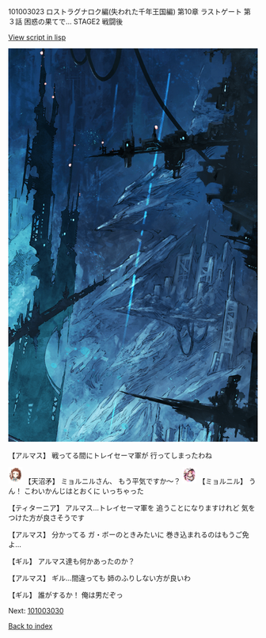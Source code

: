 101003023 ロストラグナロク編(失われた千年王国編) 第10章 ラストゲート 第３話 困惑の果てで… STAGE2 戦闘後

[View script in lisp](../scripts/101003023.txt)

![underground_world_1.png](../images/backgrounds/underground_world_1.png)

【アルマス】
戦ってる間にトレイセーマ軍が
行ってしまったわね

<img src="../images/units/3300411.png" alt="3300411.png" height="34"/>
【天沼矛】
ミョルニルさん、
もう平気ですか～？

<img src="../images/units/3200111.png" alt="3200111.png" height="34"/>
【ミョルニル】
うん！
こわいかんじはとおくに
いっちゃった

【ティターニア】
アルマス…トレイセーマ軍を
追うことになりますけれど
気をつけた方が良さそうです

【アルマス】
分かってる
ガ・ボーのときみたいに
巻き込まれるのはもうご免よ…

【ギル】
アルマス達も何かあったのか？

【アルマス】
ギル…間違っても
姉のふりしない方が良いわ

【ギル】
誰がするか！
俺は男だぞっ

Next: [101003030](101003030.md)

[Back to index](index.md)
